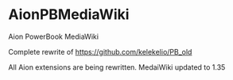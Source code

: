 # AionPBMediaWiki
Aion PowerBook MediaWiki

Complete rewrite of https://github.com/kelekelio/PB_old

All Aion extensions are being rewritten.
MedaiWiki updated to 1.35
